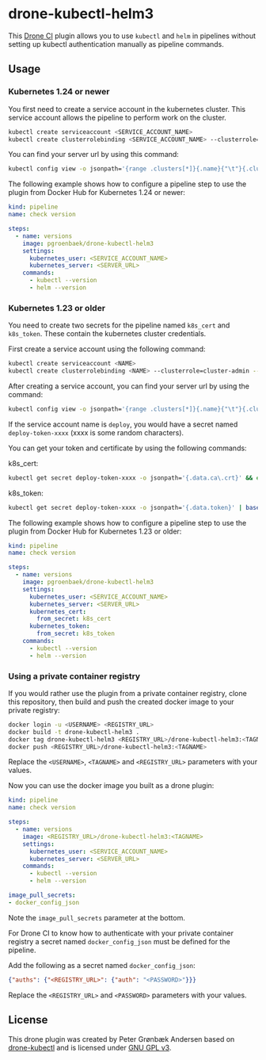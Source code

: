 
# drone-kubectl-helm3
This [Drone CI](https://drone.io/) plugin allows you to use `kubectl` and `helm` in pipelines without setting up kubectl authentication manually as pipeline commands.

## Usage

### Kubernetes 1.24 or newer
You first need to create a service account in the kubernetes cluster. This service account allows the pipeline to perform work on the cluster.
```bash
kubectl create serviceaccount <SERVICE_ACCOUNT_NAME>
kubectl create clusterrolebinding <SERVICE_ACCOUNT_NAME> --clusterrole=cluster-admin --serviceaccount=default:<SERVICE_ACCOUNT_NAME>
```

You can find your server url by using this command:
```bash
kubectl config view -o jsonpath='{range .clusters[*]}{.name}{"\t"}{.cluster.server}{"\n"}{end}'
```

The following example shows how to configure a pipeline step to use the plugin from Docker Hub for Kubernetes 1.24 or newer:

```yaml
kind: pipeline
name: check version

steps:
  - name: versions
    image: pgroenbaek/drone-kubectl-helm3
    settings:
      kubernetes_user: <SERVICE_ACCOUNT_NAME>
      kubernetes_server: <SERVER_URL>
    commands:
      - kubectl --version
      - helm --version
```

### Kubernetes 1.23 or older

You need to create two secrets for the pipeline named `k8s_cert` and `k8s_token`. These contain the kubernetes cluster credentials.

First create a service account using the following command:
```bash
kubectl create serviceaccount <NAME>
kubectl create clusterrolebinding <NAME> --clusterrole=cluster-admin --serviceaccount=default:<NAME>
```

After creating a service account, you can find your server url by using the command:
```bash
kubectl config view -o jsonpath='{range .clusters[*]}{.name}{"\t"}{.cluster.server}{"\n"}{end}'
```

If the service account name is `deploy`, you would have a secret named `deploy-token-xxxx` (xxxx is some random characters).

You can get your token and certificate by using the following commands:

k8s_cert:
```bash
kubectl get secret deploy-token-xxxx -o jsonpath='{.data.ca\.crt}' && echo
```

k8s_token:
```bash
kubectl get secret deploy-token-xxxx -o jsonpath='{.data.token}' | base64 --decode && echo
```

The following example shows how to configure a pipeline step to use the plugin from Docker Hub for Kubernetes 1.23 or older:

```yaml
kind: pipeline
name: check version

steps:
  - name: versions
    image: pgroenbaek/drone-kubectl-helm3
    settings:
      kubernetes_user: <SERVICE_ACCOUNT_NAME>
      kubernetes_server: <SERVER_URL>
      kubernetes_cert:
        from_secret: k8s_cert
      kubernetes_token:
        from_secret: k8s_token
    commands:
      - kubectl --version
      - helm --version

```

### Using a private container registry

If you would rather use the plugin from a private container registry, clone this repository, then build and push the created docker image to your private registry:

```bash
docker login -u <USERNAME> <REGISTRY_URL>
docker build -t drone-kubectl-helm3 . 
docker tag drone-kubectl-helm3 <REGISTRY_URL>/drone-kubectl-helm3:<TAGNAME>
docker push <REGISTRY_URL>/drone-kubectl-helm3:<TAGNAME>
```

Replace the `<USERNAME>`, `<TAGNAME>` and `<REGISTRY_URL>` parameters with your values.

Now you can use the docker image you built as a drone plugin:

```yaml
kind: pipeline
name: check version

steps:
  - name: versions
    image: <REGISTRY_URL>/drone-kubectl-helm3:<TAGNAME>
    settings:
      kubernetes_user: <SERVICE_ACCOUNT_NAME>
      kubernetes_server: <SERVER_URL>
    commands:
      - kubectl --version
      - helm --version

image_pull_secrets:
- docker_config_json
```

Note the `image_pull_secrets` parameter at the bottom.

For Drone CI to know how to authenticate with your private container registry a secret named `docker_config_json` must be defined for the pipeline.

Add the following as a secret named `docker_config_json`:

```json
{"auths": {"<REGISTRY_URL>": {"auth": "<PASSWORD>"}}}
```
Replace the `<REGISTRY_URL>` and `<PASSWORD>` parameters with your values.

## License

This drone plugin was created by Peter Grønbæk Andersen based on [drone-kubectl](https://github.com/sinlead/drone-kubectl) and is licensed under [GNU GPL v3](./LICENSE).

